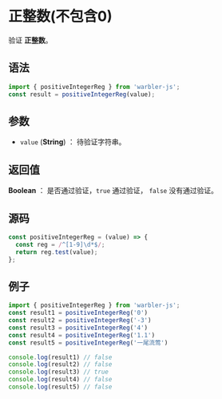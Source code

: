 

# 正整数(不包含0)

验证  **正整数**。

## 语法

```js
import { positiveIntegerReg } from 'warbler-js';
const result = positiveIntegerReg(value);
```

## 参数

- `value` (**String**) ： 待验证字符串。

## 返回值

**Boolean** ： 是否通过验证，`true` 通过验证， `false` 没有通过验证。

## 源码

```js
const positiveIntegerReg = (value) => {
  const reg = /^[1-9]\d*$/;
  return reg.test(value);
};
```

## 例子

```js
import { positiveIntegerReg } from 'warbler-js';
const result1 = positiveIntegerReg('0')
const result2 = positiveIntegerReg('-3')
const result3 = positiveIntegerReg('4')
const result4 = positiveIntegerReg('1.1')
const result5 = positiveIntegerReg('一尾流莺')

console.log(result1) // false
console.log(result2) // false
console.log(result3) // true
console.log(result4) // false
console.log(result5) // false
```
